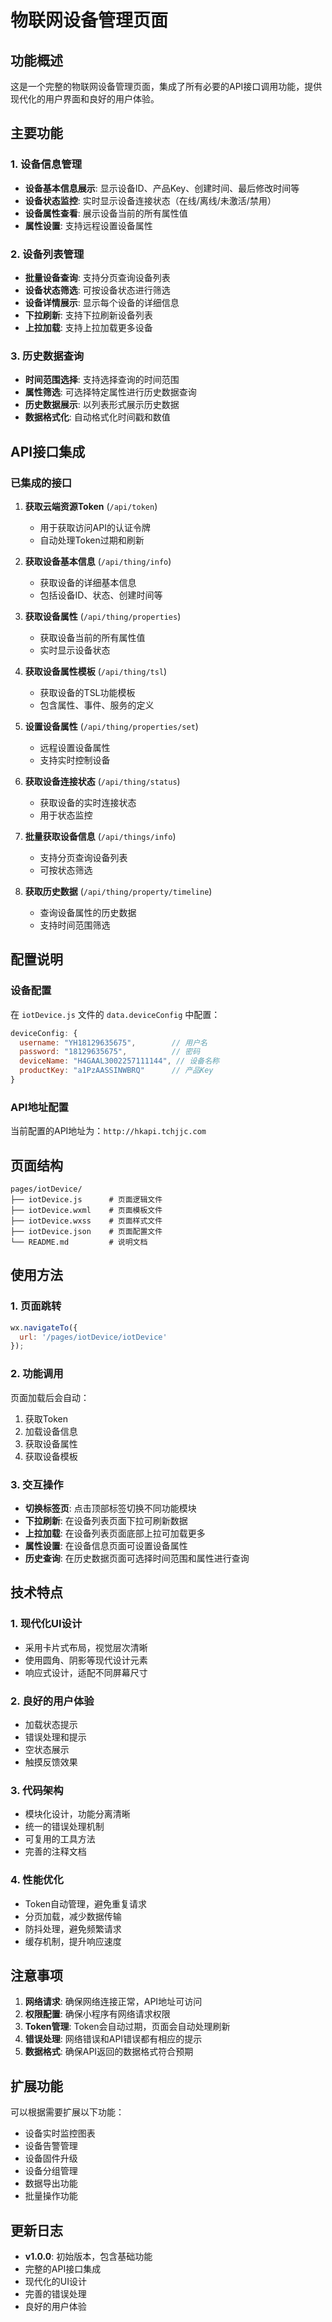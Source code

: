 # 物联网设备管理页面

## 功能概述

这是一个完整的物联网设备管理页面，集成了所有必要的API接口调用功能，提供现代化的用户界面和良好的用户体验。

## 主要功能

### 1. 设备信息管理
- **设备基本信息展示**: 显示设备ID、产品Key、创建时间、最后修改时间等
- **设备状态监控**: 实时显示设备连接状态（在线/离线/未激活/禁用）
- **设备属性查看**: 展示设备当前的所有属性值
- **属性设置**: 支持远程设置设备属性

### 2. 设备列表管理
- **批量设备查询**: 支持分页查询设备列表
- **设备状态筛选**: 可按设备状态进行筛选
- **设备详情展示**: 显示每个设备的详细信息
- **下拉刷新**: 支持下拉刷新设备列表
- **上拉加载**: 支持上拉加载更多设备

### 3. 历史数据查询
- **时间范围选择**: 支持选择查询的时间范围
- **属性筛选**: 可选择特定属性进行历史数据查询
- **历史数据展示**: 以列表形式展示历史数据
- **数据格式化**: 自动格式化时间戳和数值

## API接口集成

### 已集成的接口

1. **获取云端资源Token** (`/api/token`)
   - 用于获取访问API的认证令牌
   - 自动处理Token过期和刷新

2. **获取设备基本信息** (`/api/thing/info`)
   - 获取设备的详细基本信息
   - 包括设备ID、状态、创建时间等

3. **获取设备属性** (`/api/thing/properties`)
   - 获取设备当前的所有属性值
   - 实时显示设备状态

4. **获取设备属性模板** (`/api/thing/tsl`)
   - 获取设备的TSL功能模板
   - 包含属性、事件、服务的定义

5. **设置设备属性** (`/api/thing/properties/set`)
   - 远程设置设备属性
   - 支持实时控制设备

6. **获取设备连接状态** (`/api/thing/status`)
   - 获取设备的实时连接状态
   - 用于状态监控

7. **批量获取设备信息** (`/api/things/info`)
   - 支持分页查询设备列表
   - 可按状态筛选

8. **获取历史数据** (`/api/thing/property/timeline`)
   - 查询设备属性的历史数据
   - 支持时间范围筛选

## 配置说明

### 设备配置
在 `iotDevice.js` 文件的 `data.deviceConfig` 中配置：

```javascript
deviceConfig: {
  username: "YH18129635675",        // 用户名
  password: "18129635675",          // 密码
  deviceName: "H4GAAL3002257111144", // 设备名称
  productKey: "a1PzAASSINWBRQ"      // 产品Key
}
```

### API地址配置
当前配置的API地址为：`http://hkapi.tchjjc.com`

## 页面结构

```
pages/iotDevice/
├── iotDevice.js      # 页面逻辑文件
├── iotDevice.wxml    # 页面模板文件
├── iotDevice.wxss    # 页面样式文件
├── iotDevice.json    # 页面配置文件
└── README.md         # 说明文档
```

## 使用方法

### 1. 页面跳转
```javascript
wx.navigateTo({
  url: '/pages/iotDevice/iotDevice'
});
```

### 2. 功能调用
页面加载后会自动：
1. 获取Token
2. 加载设备信息
3. 获取设备属性
4. 获取设备模板

### 3. 交互操作
- **切换标签页**: 点击顶部标签切换不同功能模块
- **下拉刷新**: 在设备列表页面下拉可刷新数据
- **上拉加载**: 在设备列表页面底部上拉可加载更多
- **属性设置**: 在设备信息页面可设置设备属性
- **历史查询**: 在历史数据页面可选择时间范围和属性进行查询

## 技术特点

### 1. 现代化UI设计
- 采用卡片式布局，视觉层次清晰
- 使用圆角、阴影等现代设计元素
- 响应式设计，适配不同屏幕尺寸

### 2. 良好的用户体验
- 加载状态提示
- 错误处理和提示
- 空状态展示
- 触摸反馈效果

### 3. 代码架构
- 模块化设计，功能分离清晰
- 统一的错误处理机制
- 可复用的工具方法
- 完善的注释文档

### 4. 性能优化
- Token自动管理，避免重复请求
- 分页加载，减少数据传输
- 防抖处理，避免频繁请求
- 缓存机制，提升响应速度

## 注意事项

1. **网络请求**: 确保网络连接正常，API地址可访问
2. **权限配置**: 确保小程序有网络请求权限
3. **Token管理**: Token会自动过期，页面会自动处理刷新
4. **错误处理**: 网络错误和API错误都有相应的提示
5. **数据格式**: 确保API返回的数据格式符合预期

## 扩展功能

可以根据需要扩展以下功能：
- 设备实时监控图表
- 设备告警管理
- 设备固件升级
- 设备分组管理
- 数据导出功能
- 批量操作功能

## 更新日志

- **v1.0.0**: 初始版本，包含基础功能
- 完整的API接口集成
- 现代化的UI设计
- 完善的错误处理
- 良好的用户体验



